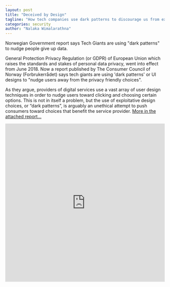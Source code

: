 ```yaml
---
layout: post
title: "Deceived by Design"
tagline: "How tech companies use dark patterns to discourage us from exercising our rights to privacy"
categories: security
author: "Nalaka Wimalarathna"
---
```


Norwegian Government report says Tech Giants are using "dark patterns" to nudge people give up data.

General Protection Privacy Regulation (or GDPR) of European Union which raises the standards and stakes of personal data privacy, went into effect from June 2018. Now a report published by The Consumer Council of Norway (Forbrukerrådet) says tech giants are using 'dark patterns' or UI designs to "nudge users away from the privacy friendly choices".

As they argue, providers of digital services use a vast array of user design techniques in order to nudge users toward clicking and choosing certain options. This is not in itself a problem, but the use of exploitative design choices, or “dark patterns”, is arguably an unethical attempt to push consumers toward choices that benefit the service provider. [More in the attached report...](https://github.com/aviorsys/aviorsys.github.io/raw/master/uploads/2018-08-08-deceived-by-design.pdf)

<embed src="https://drive.google.com/viewerng/viewer?embedded=true&url=https://github.com/aviorsys/aviorsys.github.io/raw/master/uploads/2018-08-08-deceived-by-design.pdf" width="100%" height="500">